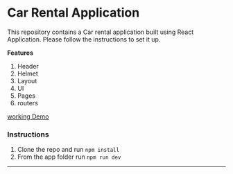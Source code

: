 # Car Rental Application

This repository contains a Car rental application built using React Application. Please follow the instructions to set it up.

**Features**

1. Header
2. Helmet
3. Layout
4. UI
5. Pages
6. routers

[working Demo](https://car-booking-application-germany.onrender.com/)

### Instructions

1. Clone the repo and run `npm install`
2. From the app folder run `npm run dev`

---
